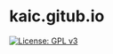 # kaic.gitub.io

[![License: GPL v3](https://img.shields.io/badge/License-GPL%20v3-blue.svg)](https://www.gnu.org/licenses/gpl-3.0)